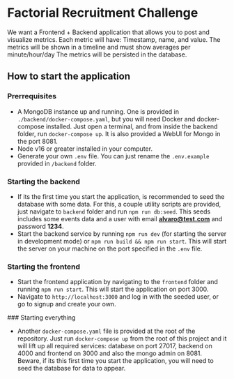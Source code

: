 # Factorial Recruitment Challenge 

We want a Frontend + Backend application that allows you to post and visualize metrics. Each metric will have: Timestamp, name, and value. The metrics will be shown in a timeline and must show averages per minute/hour/day The metrics will be persisted in the database.

## How to start the application

### Prerrequisites

- A MongoDB instance up and running. One is provided in `./backend/docker-compose.yaml`, but you will need Docker and docker-compose installed. Just open a terminal, and from inside the backend folder, run `docker-compose up`. It is also provided a WebUI for Mongo in the port 8081.
- Node v16 or greater installed in your computer.
- Generate your own `.env` file. You can just rename the `.env.example` provided in `/backend` folder.

### Starting the backend

- If its the first time you start the application, is recommended to seed the database with some data. For this, a couple utility scripts are provided, just navigate to `backend` folder and run `npm run db:seed`. This seeds includes some events data and a user with email **alvaro@test.com** and password **1234**.
- Start the backend service by running `npm run dev` (for starting the server in development mode) or `npm run build && npm run start`. This will start the server on your machine on the port specified in the `.env` file.

### Starting the frontend

- Start the frontend application by navigating to the `frontend` folder and running `npm run start`. This will start the application on port 3000.
- Navigate to `http://localhost:3000` and log in with the seeded user, or go to signup and create your own.

### Starting everything

- Another `docker-compose.yaml` file is provided at the root of the repository. Just run `docker-compose up` from the root of this project and it will lift up all required services: database on port 27017, backend on 4000 and frontend on 3000 and also the mongo admin on 8081. Beware, if its this first time you start the application, you will need to seed the database  for data to appear.

